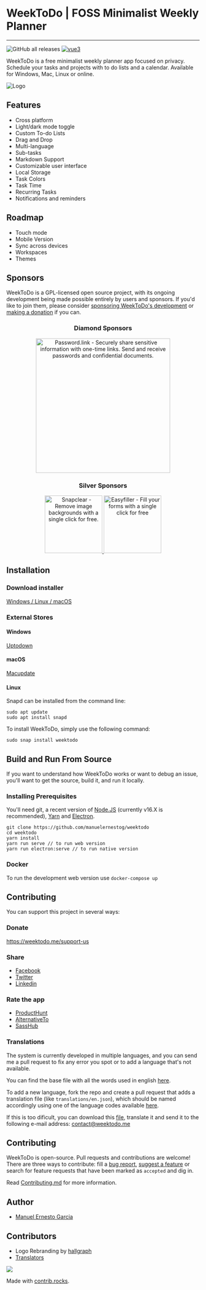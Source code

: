# WeekToDo | FOSS Minimalist Weekly Planner
---
![GitHub all releases](https://img.shields.io/github/downloads/zuntek/weektodoweb/total) 
[![vue3](https://img.shields.io/badge/vue-3.x-brightgreen.svg)](https://vuejs.org/)

WeekToDo is a free minimalist weekly planner app focused on privacy. Schedule your tasks and projects with to do lists and a calendar. Available for Windows, Mac, Linux or online.

![Logo](https://weektodo.me/weektodo-preview.webp)

## Features

- Cross platform
- Light/dark mode toggle
- Custom To-do Lists
- Drag and Drop
- Multi-language
- Sub-tasks
- Markdown Support
- Customizable user interface
- Local Storage
- Task Colors
- Task Time
- Recurring Tasks
- Notifications and reminders

## Roadmap

- Touch mode
- Mobile Version
- Sync across devices
- Workspaces
- Themes

## Sponsors

WeekToDo is a GPL-licensed open source project, with its ongoing development being made possible entirely by users and sponsors. If you'd like to join them, please consider [sponsoring WeekToDo's development](https://weektodo.me/sponsor-us/) or [making a donation](https://weektodo.me/support-us/) if you can.

<p align="center">
  <h3 align="center">Diamond Sponsors</h3>
</p>

<p align="center">
  <a target="_blank" href="https://password.link">
  <img alt="Password.link - Securely share sensitive information with one-time links. Send and receive passwords and confidential documents." src="https://weektodo.me/img/sponsors/passwordlink/wide.webp" width="350">
  </a>
</p>

<p align="center">
  <h3 align="center">Silver Sponsors</h3>
</p>

<p align="center">
  <a target="_blank" href="https://www.snapclear.app/">
    <img alt="Snapclear - Remove image backgrounds with a single click for free." src="https://weektodo.me/img/sponsors/snapclear/wide.webp" width="150">
  </a>
  <a target="_blank" href="https://chrome.google.com/webstore/detail/easyfiller-automatic-form/oaphggcbnpminjffkjgldfepehcdjndp?hl=es&authuser=0">
    <img alt="Easyfiller - Fill your forms with a single click for free" src="https://weektodo.me/img/sponsors/easyfiller/wide.webp" width="150">
  </a>
</p>

  
## Installation

### Download installer 

[Windows / Linux / macOS](https://github.com/zuntek/weektodoweb/releases/latest
) 

### External Stores

#### Windows 

[Uptodown](https://weektodo.uptodown.com/windows)

#### macOS 

[Macupdate](https://www.macupdate.com/app/mac/63506/weektodo)

#### Linux 

Snapd can be installed from the command line:

```
sudo apt update
sudo apt install snapd
```
To install WeekToDo, simply use the following command:
```
sudo snap install weektodo
```    

## Build and Run From Source

If you want to understand how WeekToDo works or want to debug an issue, you'll want to get the source, build it, and run it locally.

### Installing Prerequisites

You'll need git, a recent version of [Node.JS](https://nodejs.org/en/) (currently v16.X is recommended), [Yarn](https://yarnpkg.com/) and [Electron](https://www.electronjs.org/).

```
git clone https://github.com/manuelernestog/weektodo
cd weektodo
yarn install
yarn run serve // to run web version
yarn run electron:serve // to run native version
```

### Docker

 To run the development web version use `docker-compose up`

## Contributing

You can support this project in several ways:

### Donate

https://weektodo.me/support-us

### Share

- [Facebook](https://www.facebook.com/sharer/sharer.php?u=https%3A%2F%2Fweektodo.me%2F)
- [Twitter](https://twitter.com/intent/tweet?url=https%3A%2F%2Fweektodo.me%2F&text=)
- [Linkedin](https://www.linkedin.com/shareArticle?mini=true&url=https%3A%2F%2Fweektodo.me%2F&title=)

### Rate the app

- [ProductHunt](https://www.producthunt.com/posts/weektodo)
- [AlternativeTo](https://alternativeto.net/software/weektodo/about/)
- [SassHub](https://www.saashub.com/weektodo-reviews/new)

### Translations

The system is currently developed in multiple languages, and you can send me a pull request to fix any error you spot or to add a language that's not available.

You can find the base file with all the words used in english [here](src/assets/languages/en.json/).

To add a new language, fork the repo and create a pull request that adds a translation file (like `translations/en.json`), which should be named accordingly using one of the language codes available [here](https://gist.github.com/Josantonius/b455e315bc7f790d14b136d61d9ae469).

If this is too dificult, you can download this [file](src/assets/languages/en.json/), translate it and send it to the following e-mail address: contact@weektodo.me
 
## Contributing

WeekToDo is open-source. Pull requests and contributions are welcome! There are three ways to contribute: fill a [bug report](https://github.com/manuelernestog/issues?q=is%3Aopen+is%3Aissue+label%3Abug), [suggest a feature](https://github.com/manuelernestog/weektodo/issues?q=is%3Aissue+is%3Aopen+label%3Afeature) or search for feature requests that have been marked as `accepted` and dig in.

Read [Contributing.md](/CONTRIBUTING.md) for more information.

## Author

- [Manuel Ernesto Garcia](https://manuelernestogr.bio.link/)

## Contributors

- Logo Rebranding by [hallgraph](https://twitter.com/hallgraph)
- [Translators](https://weektodo.me/about/)

<a href="https://github.com/manuelernestog/weektodo/graphs/contributors">
  <img src="https://contrib.rocks/image?repo=manuelernestog/weektodo" />
</a>



Made with [contrib.rocks](https://contrib.rocks).

  
